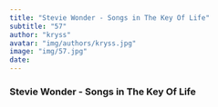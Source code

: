 ```yaml
---
title: "Stevie Wonder - Songs in The Key Of Life"
subtitle: "57"
author: "kryss"
avatar: "img/authors/kryss.jpg"
image: "img/57.jpg"
date:
---
```


### Stevie Wonder - Songs in The Key Of Life
